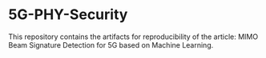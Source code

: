 # 5G-PHY-Security
This repository contains the artifacts for reproducibility of the article: MIMO Beam Signature Detection for 5G based on Machine Learning.
